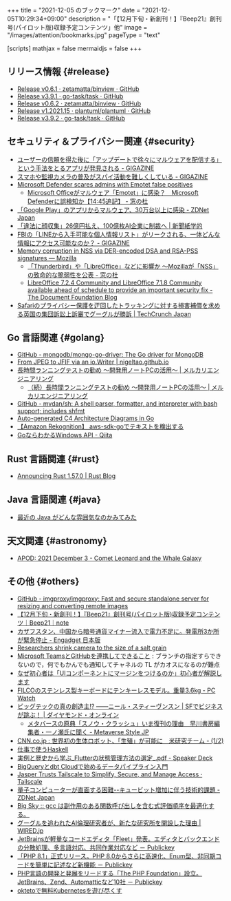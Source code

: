 +++
title = "2021-12-05 のブックマーク"
date =  "2021-12-05T10:29:34+09:00"
description = "「【12月下旬・新創刊！】『Beep21』創刊号(パイロット版)収録予定コンテンツ」他"
image = "/images/attention/bookmarks.jpg"
pageType = "text"

[scripts]
  mathjax = false
  mermaidjs = false
+++

## リリース情報 {#release}

- [Release v0.6.1 · zetamatta/binview · GitHub](https://github.com/zetamatta/binview/releases/tag/v0.6.1)
- [Release v3.9.1 · go-task/task · GitHub](https://github.com/go-task/task/releases/tag/v3.9.1)
- [Release v0.6.2 · zetamatta/binview · GitHub](https://github.com/zetamatta/binview/releases/tag/v0.6.2)
- [Release v1.2021.15 · plantuml/plantuml · GitHub](https://github.com/plantuml/plantuml/releases/tag/v1.2021.15)
- [Release v3.9.2 · go-task/task · GitHub](https://github.com/go-task/task/releases/tag/v3.9.2)

## セキュリティ＆プライバシー関連 {#security}

- [ユーザーの信頼を得た後に「アップデートで徐々にマルウェアを配信する」という手法をとるアプリが発見される - GIGAZINE](https://gigazine.net/news/20211130-malware-infections-google-play/)
- [スマホや監視カメラの普及がスパイ活動を難しくしている - GIGAZINE](https://gigazine.net/news/20211130-spying-obstacles/)
- [Microsoft Defender scares admins with Emotet false positives](https://www.bleepingcomputer.com/news/microsoft/microsoft-defender-scares-admins-with-emotet-false-positives/)
  - [Microsoft Officeがマルウェア「Emotet」に感染？　Microsoft Defenderに誤検知か【14:45追記】 - 窓の杜](https://forest.watch.impress.co.jp/docs/news/1370509.html)
- [「Google Play」のアプリからマルウェア、30万台以上に感染 - ZDNet Japan](https://japan.zdnet.com/article/35180129/)
- [「違法に顔収集」26億円払え、100億枚AI企業に制裁へ | 新聞紙学的](https://kaztaira.wordpress.com/2021/12/02/facial_recognition_company_faces_17_million_pound_fines/)
- [FBIの「LINEから入手可能な個人情報リスト」がリークされる、一体どんな情報にアクセス可能なのか？ - GIGAZINE](https://gigazine.net/news/20211202-line-fbi/)
- [Memory corruption in NSS via DER-encoded DSA and RSA-PSS signatures — Mozilla](https://www.mozilla.org/en-US/security/advisories/mfsa2021-51/)
  - [「Thunderbird」や「LibreOffice」などに影響か ～Mozillaが「NSS」の致命的な脆弱性を公表 - 窓の杜](https://forest.watch.impress.co.jp/docs/news/1371016.html)
  - [LibreOffice 7.2.4 Community and LibreOffice 7.1.8 Community available ahead of schedule to provide an important security fix - The Document Foundation Blog](https://blog.documentfoundation.org/blog/2021/12/06/libreoffice-7-2-4-and-7-1-8-community/)
- [Safariのプライバシー保護を迂回したトラッキングに対する損害補償を求める英国の集団訴訟上訴審でグーグルが勝訴  |  TechCrunch Japan](https://jp.techcrunch.com/2021/11/29/2021-11-10-google-wins-appeal-against-uk-class-action-style-suit-seeking-damages-for-safari-tracking/)

## Go 言語関連 {#golang}

- [GitHub - mongodb/mongo-go-driver: The Go driver for MongoDB](https://github.com/mongodb/mongo-go-driver)
- [From JPEG to JFIF via an io.Writer | nigeltao.github.io](https://nigeltao.github.io/blog/2021/from-jpeg-to-jfif.html)
- [長時間ランニングテストの勧め 〜開発用ノートPCの活用〜 | メルカリエンジニアリング](https://engineering.mercari.com/blog/entry/20201215-running-tests/)
  - [（続）長時間ランニングテストの勧め 〜開発用ノートPCの活用〜 | メルカリエンジニアリング](https://engineering.mercari.com/blog/entry/20211202-running-tests/)
- [GitHub - mvdan/sh: A shell parser, formatter, and interpreter with bash support; includes shfmt](https://github.com/mvdan/sh)
- [Auto-generated C4 Architecture Diagrams in Go](https://threedots.tech/post/auto-generated-c4-architecture-diagrams-in-go/)
- [【Amazon Rekognition】 aws-sdk-goでテキストを検出する](https://zenn.dev/a_ichi1/articles/5c0bc60cea2ffc)
- [GoならわかるWindows API - Qiita](https://qiita.com/masa_ito/items/e3f21dd43e1013732755)

## Rust 言語関連 {#rust}

- [Announcing Rust 1.57.0 | Rust Blog](https://blog.rust-lang.org/2021/12/02/Rust-1.57.0.html)

## Java  言語関連 {#java}

- [最近の Java がどんな雰囲気なのかみてみた](https://zenn.dev/chanmoro/articles/8368583c8bd61b)

## 天文関連 {#astronomy}

- [APOD: 2021 December 3 - Comet Leonard and the Whale Galaxy](https://apod.nasa.gov/apod/ap211203.html)

## その他 {#others}

- [GitHub - imgproxy/imgproxy: Fast and secure standalone server for resizing and converting remote images](https://github.com/imgproxy/imgproxy)
- [【12月下旬・新創刊！】『Beep21』創刊号(パイロット版)収録予定コンテンツ｜Beep21｜note](https://note.com/beep21/n/n8a662ccdcf33)
- [カザフスタン、中国から暗号通貨マイナー流入で電力不足に。発電所3か所が緊急停止 - Engadget 日本版](https://japanese.engadget.com/crypto-mining-causes-power-shortage-in-kazakhstan-090014352.html)
- [Researchers shrink camera to the size of a salt grain](https://phys.org/news/2021-11-camera-size-salt-grain.html)
- [Microsoft TeamsとGitHubを連携してできること](https://www.biz2cloud.com/blog/do-with-microsoft-teams-and-github) : ブランチの指定すらできないので，何でもかんでも通知してチャネルの TL がカオスになるのが難点
- [なぜ初心者は「UIコンポーネントにマージンをつけるのか」初心者が解説します](https://zenn.dev/ryusou/articles/why-margin-component)
- [FILCOのステンレス製キーボードにテンキーレスモデル。重量3.6kg  - PC Watch](https://pc.watch.impress.co.jp/docs/news/1370551.html)
- [ビッグテックの真の創造主!? ――ニール・スティーヴンスン | SFでビジネスが跳ぶ！ | ダイヤモンド・オンライン](https://diamond.jp/articles/-/280417)
  - [メタバースの原典「スノウ・クラッシュ」いま復刊の理由　早川書房編集者・一ノ瀬氏に聞く - Metaverse Style JP](https://www.metaverse-style.com/interview/2470)
- [CNN.co.jp : 世界初の生体ロボット、「生殖」が可能に　米研究チーム - (1/2)](https://www.cnn.co.jp/fringe/35180169.html)
- [仕事で使うHaskell](https://zenn.dev/ruicc/articles/58014f5c913a7d)
- [実例と歴史から学ぶ_Flutterの状態管理方法の選定_.pdf - Speaker Deck](https://speakerdeck.com/entaku/shi-li-toli-shi-karaxue-hu-flutterfalsezhuang-tai-guan-li-fang-fa-falsexuan-ding)
- [BigQueryとdbt Cloudで始めるデータパイプライン入門](https://zenn.dev/dbt_tokyo/books/537de43829f3a0)
- [Jasper Trusts Tailscale to Simplify, Secure, and Manage Access · Tailscale](https://tailscale.com/customers/jasper/)
- [量子コンピューターが直面する困難--キュービット増加に伴う技術的課題 - ZDNet Japan](https://japan.zdnet.com/article/35180252/)
- [Big Sky :: gcc は副作用のある関数呼び出しを含む式評価順序を最適化する。](https://mattn.kaoriya.net/software/lang/c/20130426110223.htm)
- [グーグルを追われたAI倫理研究者が、新たな研究所を開設した理由 | WIRED.jp](https://wired.jp/2021/12/04/ex-googler-timnit-gebru-starts-ai-research-center/)
- [JetBrainsが軽量なコードエディタ「Fleet」発表。エディタとバックエンドの分散処理、多言語対応、共同作業対応など － Publickey](https://www.publickey1.jp/blog/21/jetbrainsfleet.html)
- [「PHP 8.1」正式リリース。PHP 8.0からさらに高速化、Enum型、非同期コードを簡単に記述など新機能 － Publickey](https://www.publickey1.jp/blog/21/php_81php_80enum.html)
- [PHP言語の開発と発展をリードする「The PHP Foundation」設立。JetBrains、Zend、Automatticなど10社 － Publickey](https://www.publickey1.jp/blog/21/phpthe_php_foundationjetbrainszendautomattic10.html)
- [oktetoで無料Kubernetesを遊び尽くす](https://zenn.dev/aoi/articles/9ff83fe3c2e58d)
